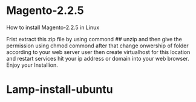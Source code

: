 # Magento-2.2.5
How to install Magento-2.2.5  in Linux

Frist extract this zip file by using commond ## unzip 
and then give the permission using chmod commond
after that change onwership of folder according to your web server user
then create virtualhost for this location
and restart services
hit your ip address or domain into your web browser.
Enjoy your Installion.
# Lamp-install-ubuntu
